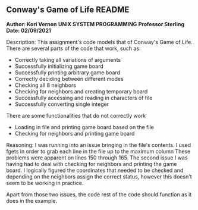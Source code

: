 ## Conway's Game of Life README

**Author: Kori Vernon**
**UNIX SYSTEM PROGRAMMING**
**Professor Sterling**
**Date: 02/09/2021**

Description: This assignment's code models that of Conway's Game of Life. There are several parts of the code that work, such as:
- Correctly taking all variations of arguments
- Successfully initializing game board
- Successfully printing arbitrary game board
- Correctly deciding between different modes
- Checking all 8 neighbors
- Checking for neighbors and creating temporary board
- Successfully accessing and reading in characters of file
- Successfully converting single integer

There are some functionalities that do not correctly work
- Loading in file and printing game board based on the file
- Checking for neighbors and printing game board

Reasoning: I was running into an issue bringing in the file's contents. I used fgets in order to grab each line in the file up to the maximum column These problems were apparent on lines 150 through 165. The second issue I was having had to deal with checking for neighbors and printing the game board. I logically figured the coordinates that needed to be checked and depending on the neighbors assign the correct status, however this doesn't seem to be working in practice.  

Apart from those two issues, the code rest of the code should function as it does in the example. 
